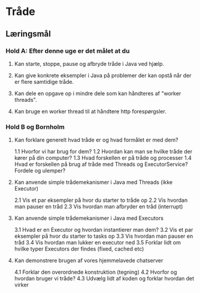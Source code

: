 # Tråde

## Læringsmål

### Hold A: Efter denne uge er det målet at du

1. Kan starte, stoppe, pause og afbryde tråde i Java ved hjælp.

2. Kan give konkrete eksempler i Java på problemer der kan opstå når der er flere samtidige tråde.

3. Kan dele en opgave op i mindre dele som kan håndteres af "worker threads".

4. Kan bruge en worker thread til at håndtere http forespørgsler.

### Hold B og Bornholm

1. Kan forklare generelt hvad tråde er og hvad formålet er med dem?

   1.1 Hvorfor vi har brug for dem?
   1.2 Hvordan kan man se hvilke tråde der kører på din computer?
   1.3 Hvad forskellen er på tråde og processer
   1.4 Hvad er forskellen på brug af tråde med Threads og ExecutorService? Fordele og ulemper?
  
2. Kan anvende simple trådemekanismer i Java med Threads (ikke Executor)

   2.1 Vis et par eksempler på hvor du starter to tråde op
   2.2 Vis hvordan man pauser en tråd
   2.3 Vis hvordan man afbryder en tråd (interrupt)

3. Kan anvende simple trådemekanismer i Java med Executors

    3.1 Hvad er en Executor og hvordan instantierer man dem?
    3.2 Vis et par eksempler på hvor du starter to tasks op
    3.3 Vis hvordan man pauser en tråd
    3.4 Vis hvordan man lukker en executor ned
    3.5 Forklar lidt om hvilke typer Executors der findes (fixed, cached etc)

4. Kan demonstrere brugen af vores hjemmelavede chatserver

    4.1 Forklar den overordnede konstruktion (tegning)
    4.2 Hvorfor og hvordan bruger vi tråde?
    4.3 Udvælg lidt af koden og forklar hvordan det virker
